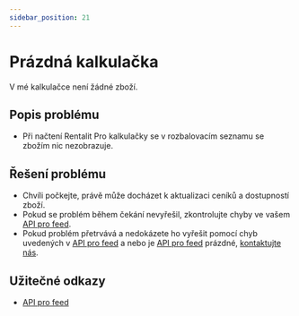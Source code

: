 ```yaml
---
sidebar_position: 21
---
```


# Prázdná kalkulačka

V mé kalkulačce není žádné zboží.

## Popis problému

- Při načtení Rentalit Pro kalkulačky se v rozbalovacím seznamu se zbožím nic nezobrazuje.

## Řešení problému

- Chvíli počkejte, právě může docházet k aktualizaci ceníků a dostupností zboží.
- Pokud se problém během čekání nevyřešil, zkontrolujte chyby ve vašem [API pro feed](../tutorial-implementace/api-feedu).
- Pokud problém přetrvává a nedokázete ho vyřešit pomocí chyb uvedených v [API pro feed](../tutorial-implementace/api-feedu) a nebo je [API pro feed](../tutorial-implementace/api-feedu) prázdné, [kontaktujte nás](/docs/kontakt).

## Užitečné odkazy

- [API pro feed](../tutorial-implementace/api-feedu)
